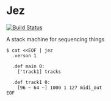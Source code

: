 # Jez

[![Build Status](https://travis-ci.org/davebrent/jez.svg?branch=master)](https://travis-ci.org/davebrent/jez)

A stack machine for sequencing things

    $ cat <<EOF | jez
      .verson 1

      .def main 0:
        ['track1] tracks

      .def track1 0:
        [96 ~ 64 ~] 1000 1 127 midi_out
    EOF
